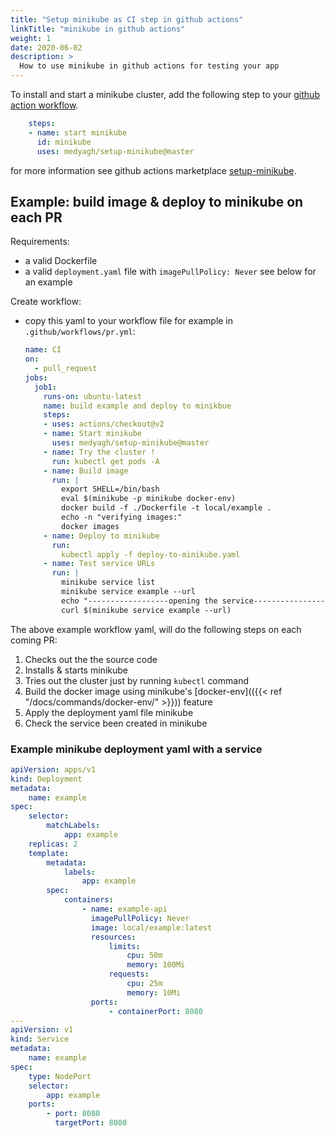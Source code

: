 ```yaml
---
title: "Setup minikube as CI step in github actions"
linkTitle: "minikube in github actions"
weight: 1
date: 2020-06-02
description: >
  How to use minikube in github actions for testing your app
---
```


To install and start a minikube cluster, add the following step to your [github action workflow](https://help.github.com/en/actions/configuring-and-managing-workflows/configuring-a-workflow).


  ```yaml
      steps:
      - name: start minikube
        id: minikube
        uses: medyagh/setup-minikube@master
  ```

for more information see github actions marketplace [setup-minikube]( https://github.com/marketplace/actions/setup-minikube).

## Example: build image & deploy to minikube on each PR

Requirements:

- a valid Dockerfile
- a valid `deployment.yaml` file with `imagePullPolicy: Never` see below for an example

Create workflow:

- copy this yaml to your workflow file for example in `.github/workflows/pr.yml`:

  ```yaml
  name: CI
  on:
    - pull_request
  jobs:
    job1:
      runs-on: ubuntu-latest
      name: build example and deploy to minikbue
      steps:
      - uses: actions/checkout@v2
      - name: Start minikube
        uses: medyagh/setup-minikube@master
      - name: Try the cluster !
        run: kubectl get pods -A
      - name: Build image
        run: |
          export SHELL=/bin/bash
          eval $(minikube -p minikube docker-env)
          docker build -f ./Dockerfile -t local/example .
          echo -n "verifying images:"
          docker images
      - name: Deploy to minikube
        run:
          kubectl apply -f deploy-to-minikube.yaml
      - name: Test service URLs
        run: |
          minikube service list
          minikube service example --url
          echo "------------------opening the service------------------"
          curl $(minikube service example --url)
  ```

The above example workflow yaml, will do the following steps on each coming PR:

1. Checks out the the source code
2. Installs & starts minikube
3. Tries out the cluster just by running `kubectl` command
4. Build the docker image using minikube's [docker-env](({{< ref "/docs/commands/docker-env/" >}})) feature
5. Apply the deployment yaml file minikube
6. Check the service been created in minikube

### Example minikube deployment yaml with a service

  ```yaml
  apiVersion: apps/v1
  kind: Deployment
  metadata:
      name: example
  spec:
      selector:
          matchLabels:
              app: example
      replicas: 2
      template:
          metadata:
              labels:
                  app: example
          spec:
              containers:
                  - name: example-api
                    imagePullPolicy: Never
                    image: local/example:latest
                    resources:
                        limits:
                            cpu: 50m
                            memory: 100Mi
                        requests:
                            cpu: 25m
                            memory: 10Mi
                    ports:
                        - containerPort: 8080
  ---
  apiVersion: v1
  kind: Service
  metadata:
      name: example
  spec:
      type: NodePort
      selector:
          app: example
      ports:
          - port: 8080
            targetPort: 8080
  ```

